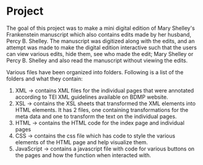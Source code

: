 # Project

The goal of this project was to make a mini digital edition of Mary Shelley's Frankenstein manuscript which also contains edits made by her husband, Percy B. Shelley. The manuscript was digitized along with the edits, and an attempt was made to make the digital edition interactive such that the users can view various edits, hide them, see who made the edit; Mary Shelley or Percy B. Shelley and also read the manuscript without viewing the edits.

Various files have been organized into folders. Following is a list of the folders and what they contain:

1. XML  	  -> contains XML files for the individual pages that were annotated according to TEI XML guidelines available on BDMP website.
2. XSL  	  -> contains the XSL sheets that transformed the XML elements into HTML elements. It has 2 files, one containing transformations for the meta data and one to transform the text on the individual pages.
3. HTML 	  -> contains the HTML code for the index page and individual pages 
4. CSS  	  -> contains the css file which has code to style the various elements of the HTML page and help visualize them.
5. JavaScript -> contains a javascript file with code for various buttons on the pages and how the function when interacted with. 